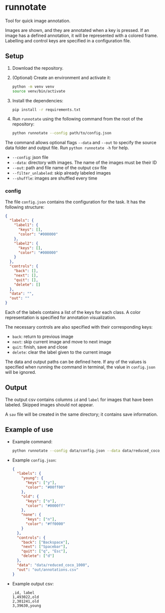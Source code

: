 # runnotate

Tool for quick image annotation.

Images are shown, and they are annotated when a key is pressed. If an image has a defined annotation, it will be represented with a colored frame. Labelling and control keys are specified in a configuration file.

## Setup

1. Download the repository.
2. (Optional) Create an environment and activate it:

    ```bash
    python -m venv venv
    source venv/bin/activate
    ```

3. Install the dependencies:

    ```bash
    pip install -r requirements.txt
    ```

4. Run `runnotate` using the following command from the root of the repository:

    ```bash
    python runnotate --config path/to/config.json
    ```

The command allows optional flags `--data` and `--out` to specify the source data folder and output file. Run `python runnotate -h` for help.

- `--config`: json file
- `--data`: directory with images. The name of the images must be their ID
- `--out`: path and file name of the output csv file
- `--filter_unlabeled`: skip already labeled images
- `--shuffle`: images are shuffled every time

### config
The file `config.json` contains the configuration for the task. It has the following structure:

```json
{
  "labels": {
    "label1": {
      "keys": [],
      "color": "#000000"
    },
    "label2": {
      "keys": [],
      "color": "#000000"
    }
  },
  "controls": {
    "back": [],
    "next": [],
    "quit": [],
    "delete": []
  },
  "data": "",
  "out": ""
}
```

Each of the labels contains a list of the keys for each class. A color representation is specified for annotation visualization.

The necessary controls are also specified with their corresponding keys:

- `back`: return to previous image
- `next`: skip current image and move to next image
- `quit`: finish, save and close
- `delete`: clear the label given to the current image

The data and output paths can be defined here. If any of the values is specified when running the command in terminal, the value in `config.json` will be ignored.

## Output

The output csv contains columns `id` and `label` for images that have been labeled. Skipped images should not appear.

A `sav` file will be created in the same directory; it contains save information.

## Example of use

- Example command:

    ```bash
    python runnotate --config data/config.json --data data/reduced_coco_1000 --out out/annotations.csv
    ```

- Example `config.json`:

    ```json
    {
      "labels": {
        "young": {
          "keys": ["y"],
          "color": "#00ff00"
        },
        "old": {
          "keys": ["o"],
          "color": "#0000ff"
        },
        "none": {
          "keys": ["n"],
          "color": "#ff0000"
        }
      },
      "controls": {
        "back": ["Backspace"],
        "next": ["Spacebar"],
        "quit": ["q", "Esc"],
        "delete": ["d"]
      },
      "data": "data/reduced_coco_1000",
      "out": "out/annotations.csv"
    }
    ```

- Example output csv:

    ```csv
    ,id, label
    1,493022,old
    2,301241,old
    3,39630,young
    ```